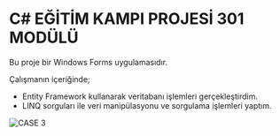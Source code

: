 # C# EĞİTİM KAMPI PROJESİ 301 MODÜLÜ

Bu proje bir Windows Forms uygulamasıdır.

Çalışmanın içeriğinde;

- Entity Framework kullanarak veritabanı işlemleri gerçekleştirdim.
- LINQ sorguları ile veri manipülasyonu ve sorgulama işlemleri yaptım.

![CASE 3](https://github.com/user-attachments/assets/72e0c825-c25d-44bd-b364-d0578987bad0)
